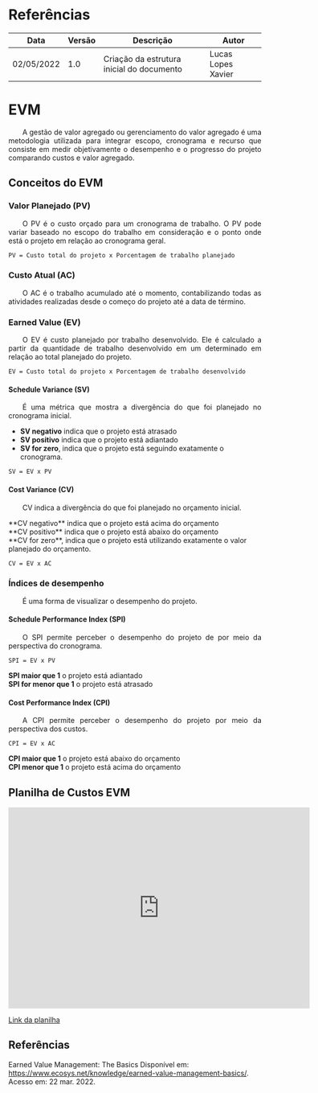 # Referências

|Data|Versão|Descrição|Autor|
|--|--|--|--|
|02/05/2022|1.0|Criação da estrutura inicial do documento|Lucas Lopes Xavier|




# EVM
 
<p style="text-align:justify">&emsp;&emsp;A gestão de valor agregado ou gerenciamento do valor agregado é uma metodologia utilizada para integrar escopo, cronograma e recurso que consiste em medir objetivamente o desempenho e o progresso do projeto comparando custos e valor agregado.</p>
 
 
## Conceitos do EVM
 
 
### Valor Planejado (PV)
 
<p style="text-align:justify">&emsp;&emsp;O PV é o custo orçado para um cronograma de trabalho. O PV pode variar baseado no escopo do trabalho em consideração e o ponto onde está o projeto em relação ao cronograma geral.</p>
 
`PV = Custo total do projeto x Porcentagem de trabalho planejado`
 
### Custo Atual (AC)
 
<p style="text-align:justify">&emsp;&emsp;O AC é o trabalho acumulado até o momento, contabilizando todas as atividades realizadas desde o começo do projeto até a data de término.</p>
 
### Earned Value (EV)
 
<p style="text-align:justify">&emsp;&emsp;O EV é custo planejado por trabalho desenvolvido. Ele é calculado a partir da quantidade de trabalho desenvolvido em um determinado em relação ao total planejado do projeto.</p>
 
`EV = Custo total do projeto x Porcentagem de trabalho desenvolvido`
 

#### Schedule Variance (SV)
 
<p style="text-align:justify">&emsp;&emsp;É uma métrica que mostra a divergência do que foi planejado no cronograma inicial. </p>

-   **SV negativo** indica que o projeto está atrasado <br>
-   **SV positivo** indica que o projeto está adiantado <br>
-   **SV for zero**, indica que o projeto está seguindo exatamente o cronograma.
 
`SV = EV x PV`
 
#### Cost Variance (CV)
 
<p style="text-align:justify">&emsp;&emsp;CV indica a divergência do que foi planejado no orçamento inicial. </p>
**CV negativo** indica que o projeto está acima do orçamento <br>
**CV positivo** indica que o projeto está abaixo do orçamento <br>
**CV for zero**, indica que o projeto está utilizando exatamente o valor planejado do orçamento.<br>
 
 
`CV = EV x AC`
 
### Índices de desempenho
 
<p style="text-align:justify">&emsp;&emsp;É uma forma de visualizar o desempenho do projeto. </p>
 
#### Schedule Performance Index (SPI)
 
<p style="text-align:justify">&emsp;&emsp;O SPI permite perceber o desempenho do projeto de por meio da perspectiva do cronograma.</p>
 
`SPI = EV x PV`
 
**SPI maior que 1** o projeto está adiantado <br>
**SPI for menor que 1** o projeto está atrasado 
 
#### Cost Performance Index (CPI)
 
<p style="text-align:justify">&emsp;&emsp;A CPI permite perceber o desempenho do projeto por meio da perspectiva dos custos.</p>
 
`CPI = EV x AC`

**CPI maior que 1** o projeto está abaixo do orçamento <br>
**CPI menor que 1** o projeto está acima do orçamento
 

## Planilha de Custos EVM

<iframe src="https://docs.google.com/spreadsheets/d/1RZnGeMPWXbpQS9MpYgC9isZgm7ymlHrQ/edit#gid=916636493" style="border:0px #ffffff none;" name="myiFrame" scrolling="no" frameborder="1" marginheight="0px" marginwidth="0px" height="400px" width="600px" allowfullscreen></iframe>

[Link da planilha](https://docs.google.com/spreadsheets/d/1RZnGeMPWXbpQS9MpYgC9isZgm7ymlHrQ/edit#gid=916636493)

## Referências

Earned Value Management: The Basics Disponível em: https://www.ecosys.net/knowledge/earned-value-management-basics/. Acesso em: 22 mar. 2022.

